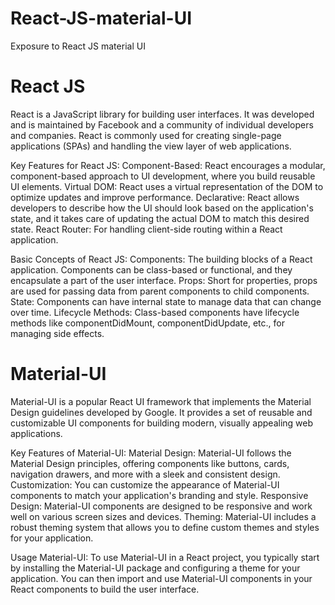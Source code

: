 # React-JS-material-UI
Exposure to React JS material UI


# React JS
React is a JavaScript library for building user interfaces. It was developed and is maintained by Facebook and a community of individual developers and companies. React is commonly used for creating single-page applications (SPAs) and handling the view layer of web applications.

Key Features for React JS:
Component-Based: React encourages a modular, component-based approach to UI development, where you build reusable UI elements.
Virtual DOM:     React uses a virtual representation of the DOM to optimize updates and improve performance.
Declarative:     React allows developers to describe how the UI should look based on the application's state, and it takes care of updating the actual DOM to match this desired state.
React Router:    For handling client-side routing within a React application.

Basic Concepts of React JS:
Components:        The building blocks of a React application. Components can be class-based or functional, and they encapsulate a part of the user interface.
Props:             Short for properties, props are used for passing data from parent components to child components.
State:             Components can have internal state to manage data that can change over time.
Lifecycle Methods: Class-based components have lifecycle methods like componentDidMount, componentDidUpdate, etc., for managing side effects.



# Material-UI
Material-UI is a popular React UI framework that implements the Material Design guidelines developed by Google. It provides a set of reusable and customizable UI components for building modern, visually appealing web applications.

Key Features of Material-UI:
Material Design:   Material-UI follows the Material Design principles, offering components like buttons, cards, navigation drawers, and more with a sleek and consistent design.
Customization:     You can customize the appearance of Material-UI components to match your application's branding and style.
Responsive Design: Material-UI components are designed to be responsive and work well on various screen sizes and devices.
Theming:           Material-UI includes a robust theming system that allows you to define custom themes and styles for your application.

Usage Material-UI:
To use Material-UI in a React project, you typically start by installing the Material-UI package and configuring a theme for your application.
You can then import and use Material-UI components in your React components to build the user interface.
